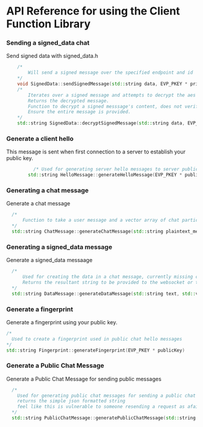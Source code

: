 # API Reference for using the Client Function Library



### Sending a signed_data chat

  Send signed data with signed_data.h

```cpp
    /* 
        Will send a signed message over the specified endpoint and id 
    */
    void SignedData::sendSignedMessage(std::string data, EVP_PKEY * private_key, websocket_endpoint* endpoint, int id, int counter);
    /* 
        Iterates over a signed message and attempts to decrypt the aes key with it's own private key
        Returns the decrypted message.
        Function to decrypt a signed messsage's content, does not verify the reciever or check counter
        Ensure the entire message is provided.
    */
    std::string SignedData::decryptSignedMessage(std::string data, EVP_PKEY * private_key);

```

### Generate a client hello

  This message is sent when first connection to a server to establish your public key.
  ```cpp
            /* Used for generating server hello messages to server public key to a server to be sent to clients*/
          std::string HelloMessage::generateHelloMessage(EVP_PKEY * publicKey);
  ```


### Generating a chat message 

  Generate a chat message

  ```cpp
    /*
        Function to take a user message and a vector array of chat participants and convert it to a json string for encrypting in DataMessage
    */
    std::string ChatMessage::generateChatMessage(std::string plaintext_message, std::vector<std::string> chat_participants);
  ```


### Generating a signed_data message
  
  Generate a signed_data messaage

  ```cpp
    /* 
        Used for creating the data in a chat message, currently missing client-info and time-to-die
        Returns the resultant string to be provided to the websocket or to be signed in signed_data function.
    */
    std::string DataMessage::generateDataMessage(std::string text, std::vector<EVP_PKEY*> public_keys, std::vector<std::string> server_addresses);
  ```

### Generate a fingerprint

  Generate a fingerprint using your public key.
  
  ```cpp
  /*
    Used to create a fingerprint used in public chat hello messages
  */
  std::string Fingerprint::generateFingerprint(EVP_PKEY * publicKey)

  ```
### Generate a Public Chat Message
  
  Generate a Public Chat Message for sending public messages
  ```cpp
    /* 
      Used for generating public chat messages for sending a public chat message,
      returns the simple json formatted string
      feel like this is vulnerable to someone resending a request as afaik this is not to be signed?
    */
    std::string PublicChatMessage::generatePublicChatMessage(std::string message, EVP_PKEY * publicKey);
  ```